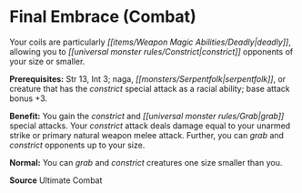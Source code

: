﻿---
cssclass: [feats]

---
# Final Embrace (Combat)

Your coils are particularly _[[items/Weapon Magic Abilities/Deadly|deadly]]_, allowing you to _[[universal monster rules/Constrict|constrict]]_ opponents of your size or smaller.

**Prerequisites:** Str 13, Int 3; naga, _[[monsters/Serpentfolk|serpentfolk]]_, or creature that has the _constrict_ special attack as a racial ability; base attack bonus +3.

**Benefit:** You gain the _constrict_ and _[[universal monster rules/Grab|grab]]_ special attacks. Your _constrict_ attack deals damage equal to your unarmed strike or primary natural weapon melee attack. Further, you can _grab_ and _constrict_ opponents up to your size.

**Normal:** You can _grab_ and _constrict_ creatures one size smaller than you.

**Source** Ultimate Combat